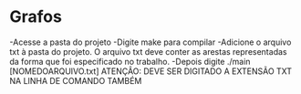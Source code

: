 # Grafos
 -Acesse a pasta do projeto
 -Digite make para compilar
 -Adicione o arquivo txt à pasta do projeto. O arquivo txt deve conter as arestas representadas da forma que foi especificado no trabalho. 
 -Depois digite ./main [NOMEDOARQUIVO.txt]
 ATENÇÂO: DEVE SER DIGITADO A EXTENSÃO TXT NA LINHA DE COMANDO TAMBÉM

